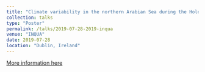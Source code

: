 ```yaml
---
title: "Climate variability in the northern Arabian Sea during the Holocene"
collection: talks
type: "Poster"
permalink: /talks/2019-07-28-2019-inqua
venue: "INQUA"
date: 2019-07-28
location: "Dublin, Ireland"
---
```


[More information here](https://nicrie.github.io/files/2019-poster-inqua.pdf)
